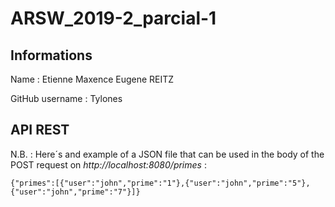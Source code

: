 # ARSW_2019-2_parcial-1

## Informations

Name : Etienne Maxence Eugene REITZ

GitHub username : Tylones


## API REST

N.B. : Here´s and example of a JSON file that can be used in the body of the POST request on *http://localhost:8080/primes* :

```
{"primes":[{"user":"john","prime":"1"},{"user":"john","prime":"5"},{"user":"john","prime":"7"}]}
```
